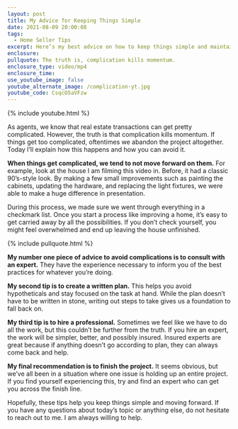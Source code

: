 ```yaml
---
layout: post
title: My Advice for Keeping Things Simple
date: 2021-08-09 20:00:08
tags:
  - Home Seller Tips
excerpt: Here’s my best advice on how to keep things simple and maintain momentum.
enclosure:
pullquote: The truth is, complication kills momentum.
enclosure_type: video/mp4
enclosure_time:
use_youtube_image: false
youtube_alternate_image: /complication-yt.jpg
youtube_code: CsqcO5aVFzw
---
```

{% include youtube.html %}

As agents, we know that real estate transactions can get pretty complicated. However, the truth is that complication kills momentum. If things get too complicated, oftentimes we abandon the project altogether. Today I’ll explain how this happens and how you can avoid it.&nbsp;

**When things get complicated, we tend to not move forward on them.** For example, look at the house I am filming this video in. Before, it had a classic 90’s-style look. By making a few small improvements such as painting the cabinets, updating the hardware, and replacing the light fixtures, we were able to make a huge difference in presentation.&nbsp;

During this process, we made sure we went through everything in a checkmark list. Once you start a process like improving a home, it’s easy to get carried away by all the possibilities. If you don’t check yourself, you might feel overwhelmed and end up leaving the house unfinished.&nbsp;

{% include pullquote.html %}

**My number one piece of advice to avoid complications is to consult with an expert.** They have the experience necessary to inform you of the best practices for whatever you’re doing.&nbsp;

**My second tip is to create a written plan.** This helps you avoid hypotheticals and stay focused on the task at hand. While the plan doesn’t have to be written in stone, writing out steps to take gives us a foundation to fall back on.&nbsp;

**My third tip is to hire a professional.** Sometimes we feel like we have to do all the work, but this couldn’t be further from the truth. If you hire an expert, the work will be simpler, better, and possibly insured. Insured experts are great because if anything doesn’t go according to plan, they can always come back and help.&nbsp;

**My final recommendation is to finish the project.** It seems obvious, but we’ve all been in a situation where one issue is holding up an entire project. If you find yourself experiencing this, try and find an expert who can get you across the finish line.&nbsp;

Hopefully, these tips help you keep things simple and moving forward. If you have any questions about today’s topic or anything else, do not hesitate to reach out to me. I am always willing to help.

